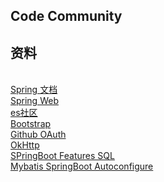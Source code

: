 ## Code Community

## 资料
<br>[Spring 文档](https://spring.io/guides)
<br>[Spring Web](https://spring.io/guides/gs/serving-web-content/)
<br>[es社区](https://elasticsearch.cn/explore)
<br>[Bootstrap](https://v3.bootcss.com/)
<br>[Github OAuth](https://developer.github.com/apps/building-oauth-apps/creating-an-oauth-app/)
<br>[OkHttp](https://square.github.io/okhttp/)
<br>[SPringBoot Features SQL](https://docs.spring.io/spring-boot/docs/2.1.13.RELEASE/reference/html/boot-features-sql.html)
<br>[Mybatis SpringBoot Autoconfigure](https://mybatis.org/spring-boot-starter/mybatis-spring-boot-autoconfigure/)
